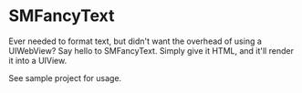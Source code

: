 # SMFancyText

Ever needed to format text, but didn't want the overhead of using a UIWebView? Say hello to SMFancyText. Simply give it HTML, and it'll render it into a UIView.

See sample project for usage.